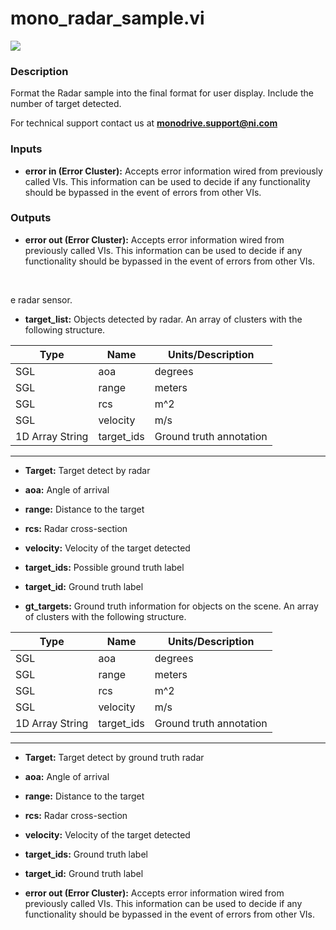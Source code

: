 # mono_radar_sample.vi

<p class="img_container">
<img class="lg_img" src="../mono_radar_sample.png"/>
</p>

### Description

Format the Radar sample into the final format for user display. Include the number of target detected.

For technical support contact us at **monodrive.support@ni.com** 

### Inputs

- **error in (Error Cluster):** Accepts error information wired from previously called VIs. This information can be used to decide if any functionality should be bypassed in the event of errors from other VIs. 

### Outputs

- **error out (Error Cluster):** Accepts error information wired from previously called VIs. This information can be used to decide if any functionality should be bypassed in the event of errors from other VIs. 

<p>&nbsp;</p>
e radar sensor.
 

- **target_list:**  Objects detected by radar.  An array of clusters with the
following structure.   

| Type  | Name   | Units/Description   |
| --------- | ------------ |------------ |
| SGL  | aoa | degrees |
|SGL | range  | meters |
|SGL | rcs | m^2 |
|SGL | velocity | m/s |
|1D Array String | target_ids | Ground truth annotation |
--- 

- **Target:**  Target detect by radar
 

- **aoa:**  Angle of arrival
 

- **range:**  Distance to the target
 

- **rcs:**  Radar cross-section 
 

- **velocity:**  Velocity of the target detected
 

- **target_ids:**  Possible ground truth label
 

- **target_id:**  Ground truth label
 

- **gt_targets:**  Ground truth information for objects on the scene. An array
of clusters with the following structure.      

| Type  | Name   | Units/Description   |
| --------- | ------------ |------------ |
| SGL  | aoa | degrees |
|SGL | range  | meters |
|SGL | rcs | m^2 |
|SGL | velocity | m/s |
|1D Array String | target_ids | Ground truth annotation |   
--- 

- **Target:**  Target detect by ground truth radar
 

- **aoa:**  Angle of arrival
 

- **range:**  Distance to the target
 

- **rcs:**  Radar cross-section 
 

- **velocity:**  Velocity of the target detected
 

- **target_ids:**  Ground truth label
 

- **target_id:**  Ground truth label
 


- **error out (Error Cluster):** Accepts error information wired from previously called VIs. This information can be used to decide if any functionality should be bypassed in the event of errors from other VIs. 

<p>&nbsp;</p>
